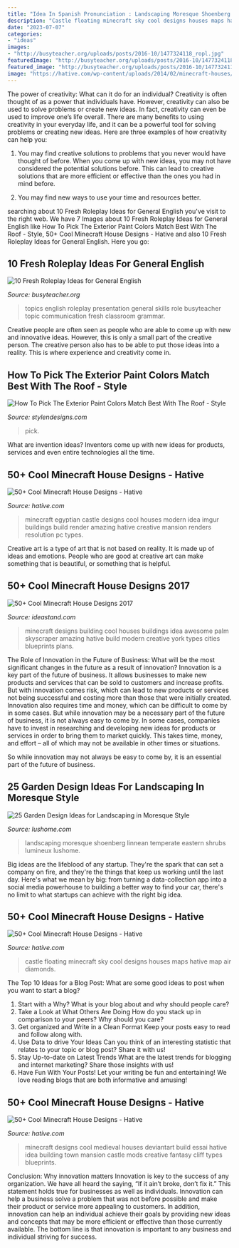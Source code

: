 ```yaml
---
title: "Idea In Spanish Pronunciation : Landscaping Moresque Shoenberg Linnean Temperate Eastern Shrubs Lumineux Lushome"
description: "Castle floating minecraft sky cool designs houses maps hative map air diamonds"
date: "2023-07-07"
categories:
- "ideas"
images:
- "http://busyteacher.org/uploads/posts/2016-10/1477324118_ropl.jpg"
featuredImage: "http://busyteacher.org/uploads/posts/2016-10/1477324118_ropl.jpg"
featured_image: "http://busyteacher.org/uploads/posts/2016-10/1477324118_ropl.jpg"
image: "https://hative.com/wp-content/uploads/2014/02/minecraft-houses/medieval-house-idea-24.jpg"
---
```



The power of creativity: What can it do for an individual?
Creativity is often thought of as a power that individuals have. However, creativity can also be used to solve problems or create new ideas. In fact, creativity can even be used to improve one’s life overall. There are many benefits to using creativity in your everyday life, and it can be a powerful tool for solving problems or creating new ideas. Here are three examples of how creativity can help you: 
1) You may find creative solutions to problems that you never would have thought of before. When you come up with new ideas, you may not have considered the potential solutions before. This can lead to creative solutions that are more efficient or effective than the ones you had in mind before. 

2) You may find new ways to use your time and resources better.

	

		
searching about 10 Fresh Roleplay Ideas for General English you've visit to the right web. We have 7 Images about 10 Fresh Roleplay Ideas for General English like How To Pick The Exterior Paint Colors Match Best With The Roof - Style, 50+ Cool Minecraft House Designs - Hative and also 10 Fresh Roleplay Ideas for General English. Here you go:
		
    
## 10 Fresh Roleplay Ideas For General English

<img loading=lazy src="http://busyteacher.org/uploads/posts/2016-10/1477324118_ropl.jpg" onerror="this.onerror=null;this.src='https://tse4.mm.bing.net/th?id=OIP.tfwVYieeZJbCl18jNbcw1AHaD4&amp;pid=15.1';" alt="10 Fresh Roleplay Ideas for General English">

_Source: busyteacher.org_

>topics english roleplay presentation general skills role busyteacher topic communication fresh classroom grammar. 

	

Creative people are often seen as people who are able to come up with new and innovative ideas. However, this is only a small part of the creative person. The creative person also has to be able to put those ideas into a reality. This is where experience and creativity come in.

    
## How To Pick The Exterior Paint Colors Match Best With The Roof - Style

<img loading=lazy src="http://www.stylendesigns.com/wp-content/uploads/2017/01/JN_Orange-roof-house.jpg" onerror="this.onerror=null;this.src='https://tse1.mm.bing.net/th?id=OIP.GsXSTLVyFyGnUQmE7PyM7QHaL2&amp;pid=15.1';" alt="How To Pick The Exterior Paint Colors Match Best With The Roof - Style">

_Source: stylendesigns.com_

>pick. 

	

What are invention ideas?
Inventors come up with new ideas for products, services and even entire technologies all the time.

    
## 50+ Cool Minecraft House Designs - Hative

<img loading=lazy src="https://hative.com/wp-content/uploads/2014/02/minecraft-houses/egyptian-castle-design-34.jpg" onerror="this.onerror=null;this.src='https://tse1.mm.bing.net/th?id=OIP.hpV9GswIvDJ3bDx-U4MRRwHaF7&amp;pid=15.1';" alt="50+ Cool Minecraft House Designs - Hative">

_Source: hative.com_

>minecraft egyptian castle designs cool houses modern idea imgur buildings build render amazing hative creative mansion renders resolution pc types. 

	

Creative art is a type of art that is not based on reality. It is made up of ideas and emotions. People who are good at creative art can make something that is beautiful, or something that is helpful.

    
## 50+ Cool Minecraft House Designs 2017

<img loading=lazy src="https://ideastand.com/wp-content/uploads/2014/02/minecraft-houses/palm-building-idea-20.jpg" onerror="this.onerror=null;this.src='https://tse1.mm.bing.net/th?id=OIP.fGz7EkZUkCNCqWKfi8NMNQHaFj&amp;pid=15.1';" alt="50+ Cool Minecraft House Designs 2017">

_Source: ideastand.com_

>minecraft designs building cool houses buildings idea awesome palm skyscraper amazing hative build modern creative york types cities blueprints plans. 

	

The Role of Innovation in the Future of Business: What will be the most significant changes in the future as a result of innovation?
Innovation is a key part of the future of business. It allows businesses to make new products and services that can be sold to customers and increase profits. But with innovation comes risk, which can lead to new products or services not being successful and costing more than those that were initially created. Innovation also requires time and money, which can be difficult to come by in some cases.
But while innovation may be a necessary part of the future of business, it is not always easy to come by. In some cases, companies have to invest in researching and developing new ideas for products or services in order to bring them to market quickly. This takes time, money, and effort – all of which may not be available in other times or situations.

So while innovation may not always be easy to come by, it is an essential part of the future of business.

    
## 25 Garden Design Ideas For Landscaping In Moresque Style

<img loading=lazy src="https://www.lushome.com/wp-content/uploads/2015/03/spanish-garden-design-landscaping-ideas-moresque-style-19.jpg" onerror="this.onerror=null;this.src='https://tse4.mm.bing.net/th?id=OIP.XkKZ3fEWpbh65E6IugGrvwHaFj&amp;pid=15.1';" alt="25 Garden Design Ideas for Landscaping in Moresque Style">

_Source: lushome.com_

>landscaping moresque shoenberg linnean temperate eastern shrubs lumineux lushome. 

	

Big ideas are the lifeblood of any startup. They're the spark that can set a company on fire, and they're the things that keep us working until the last day. Here's what we mean by big: from turning a data-collection app into a social media powerhouse to building a better way to find your car, there's no limit to what startups can achieve with the right big idea.

    
## 50+ Cool Minecraft House Designs - Hative

<img loading=lazy src="https://hative.com/wp-content/uploads/2014/02/minecraft-houses/castle-floating-in-sky-32.jpg" onerror="this.onerror=null;this.src='https://tse3.mm.bing.net/th?id=OIP.jDnNWi2LVX-FykRe5T04wwHaD-&amp;pid=15.1';" alt="50+ Cool Minecraft House Designs - Hative">

_Source: hative.com_

>castle floating minecraft sky cool designs houses maps hative map air diamonds. 

	

The Top 10 Ideas for a Blog Post: What are some good ideas to post when you want to start a blog?
1. Start with a Why?
What is your blog about and why should people care? 
2. Take a Look at What Others Are Doing
How do you stack up in comparison to your peers? Why should you care? 
3. Get organized and Write in a Clean Format
Keep your posts easy to read and follow along with. 
4. Use Data to drive Your Ideas
Can you think of an interesting statistic that relates to your topic or blog post? Share it with us! 
5. Stay Up-to-date on Latest Trends
What are the latest trends for blogging and internet marketing? Share those insights with us! 
6. Have Fun With Your Posts!
Let your writing be fun and entertaining! We love reading blogs that are both informative and amusing!

    
## 50+ Cool Minecraft House Designs - Hative

<img loading=lazy src="https://hative.com/wp-content/uploads/2014/02/minecraft-houses/medieval-house-idea-24.jpg" onerror="this.onerror=null;this.src='https://tse1.mm.bing.net/th?id=OIP.FC_cKkRqnPdJjjE61TbQCwHaD7&amp;pid=15.1';" alt="50+ Cool Minecraft House Designs - Hative">

_Source: hative.com_

>minecraft designs cool medieval houses deviantart build essai hative idea building town mansion castle mods creative fantasy cliff types blueprints. 

	

Conclusion: Why innovation matters
Innovation is key to the success of any organization. We have all heard the saying, “If it ain’t broke, don’t fix it.” This statement holds true for businesses as well as individuals. Innovation can help a business solve a problem that was not before possible and make their product or service more appealing to customers. In addition, innovation can help an individual achieve their goals by providing new ideas and concepts that may be more efficient or effective than those currently available. The bottom line is that innovation is important to any business and individual striving for success.

